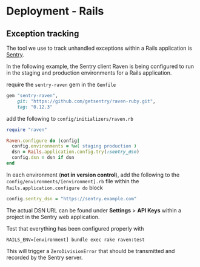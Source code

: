 # Deployment - Rails

## Exception tracking

The tool we use to track unhandled exceptions within a Rails application is
[Sentry](http://sentry.readthedocs.org/).

In the following example, the Sentry client Raven is being configured to run in
the staging and production environments for a Rails application.

require the `sentry-raven` gem in the `Gemfile`

```ruby
gem "sentry-raven",
    git: "https://github.com/getsentry/raven-ruby.git",
    tag: "0.12.3"
```

add the following to `config/initializers/raven.rb`

```ruby
require "raven"

Raven.configure do |config|
  config.environments = %w( staging production )
  dsn = Rails.application.config.try(:sentry_dsn)
  config.dsn = dsn if dsn
end
```

In each environment (**not in version control**), add the following to the
`config/environments/[environment].rb` file within the
`Rails.application.configure do` block

```ruby
config.sentry_dsn = "https://sentry.example.com"
```

The actual DSN URL can be found under **Settings** > **API Keys** within a
project in the Sentry web application.

Test that everything has been configured properly with

```
RAILS_ENV=[environment] bundle exec rake raven:test
```

This will trigger a `ZeroDivisionError` that should be transmitted and
recorded by the Sentry server.
